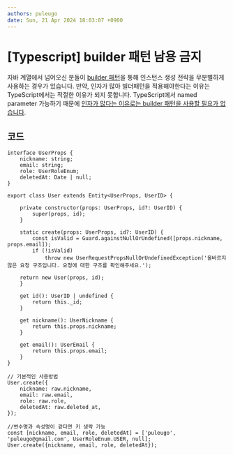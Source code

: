 ```yaml
---
authors: puleugo
date: Sun, 21 Apr 2024 18:03:07 +0900
---
```


# [Typescript] builder 패턴 남용 금지

자바 계열에서 넘어오신 분들이 [builder 패턴](https://refactoring.guru/ko/design-patterns/builder)을 통해 인스턴스 생성 전략을 무분별하게 사용하는 경우가 있습니다. 만약, 인자가 많아 빌더패턴을 적용해야한다는 이유는 TypeScript에서는 적절한 이유가 되지 못합니다. TypeScript에서 named parameter 가능하기 때문에 <u>인자가 많다는 이유로는 builder 패턴을 사용할 필요가 없습니다</u>.

## 코드

```
interface UserProps {
	nickname: string;
	email: string;
	role: UserRoleEnum;
	deletedAt: Date | null;
}

export class User extends Entity<UserProps, UserID> {

	private constructor(props: UserProps, id?: UserID) {
		super(props, id);
	}

	static create(props: UserProps, id?: UserID) {
		const isValid = Guard.againstNullOrUndefined([props.nickname, props.email]);
		if (!isValid)
    		throw new UserRequestPropsNullOrUndefinedException('올바르지 않은 요청 구조입니다. 요청에 대한 구조를 확인해주세요.');

	return new User(props, id);
	}

	get id(): UserID | undefined {
		return this._id;
	}

	get nickname(): UserNickname {
		return this.props.nickname;
	}

	get email(): UserEmail {
		return this.props.email;
	}
}

// 기본적인 사용방법
User.create({
	nickname: raw.nickname,
	email: raw.email,
	role: raw.role,
	deletedAt: raw.deleted_at,
});

//변수명과 속성명이 같다면 키 생략 가능
const [nickname, email, role, deletedAt] = ['puleugo', 'puleugo@gmail.com', UserRoleEnum.USER, null];
User.create({nickname, email, role, deletedAt});
```

